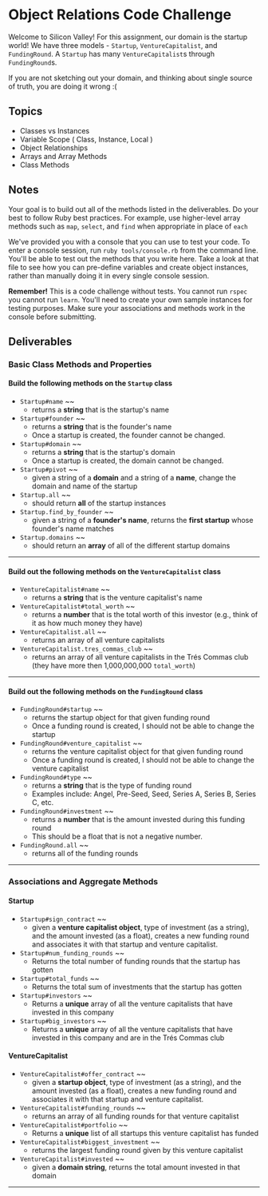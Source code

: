 # Object Relations Code Challenge

Welcome to Silicon Valley! For this assignment, our domain is the startup world! We have three models - `Startup`, `VentureCapitalist`, and `FundingRound`. A `Startup` has many `VentureCapitalist`s through `FundingRound`s.

If you are not sketching out your domain, and thinking about single source of truth,
you are doing it wrong :(

## Topics

- Classes vs Instances
- Variable Scope ( Class, Instance, Local )
- Object Relationships
- Arrays and Array Methods
- Class Methods

## Notes

Your goal is to build out all of the methods listed in the deliverables. Do your best to follow Ruby best practices. For example, use higher-level array methods such as `map`, `select`, and `find` when appropriate in place of `each`

We've provided you with a console that you can use to test your code. To enter a console session, run `ruby tools/console.rb` from the command line. You'll be able to test out the methods that you write here. Take a look at that file to see how you can pre-define variables and create object instances, rather than manually doing it in every single console session.

**Remember!** This is a code challenge without tests. You cannot run `rspec` you cannot run `learn`. You'll need to create your own sample instances for testing purposes. Make sure your associations and methods work in the console before submitting.

## Deliverables

### Basic Class Methods and Properties

#### Build the following methods on the `Startup` class

- `Startup#name` ~~
  - returns a **string** that is the startup's name
- `Startup#founder` ~~
  - returns a **string** that is the founder's name
  - Once a startup is created, the founder cannot be changed.
- `Startup#domain` ~~
  - returns a **string** that is the startup's domain
  - Once a startup is created, the domain cannot be changed.
- `Startup#pivot` ~~
  - given a string of a **domain** and a string of a **name**, change the domain and name of the startup
- `Startup.all` ~~
  - should return **all** of the startup instances
- `Startup.find_by_founder` ~~
  - given a string of a **founder's name**, returns the **first startup** whose founder's name matches
- `Startup.domains` ~~
  - should return an **array** of all of the different startup domains

---

#### Build out the following methods on the `VentureCapitalist` class

- `VentureCapitalist#name` ~~
  - returns a **string** that is the venture capitalist's name
- `VentureCapitalist#total_worth` ~~
  - returns a **number** that is the total worth of this investor (e.g., think of it as how much money they have)
- `VentureCapitalist.all` ~~
  - returns an array of all venture capitalists
- `VentureCapitalist.tres_commas_club` ~~
  - returns an array of all venture capitalists in the Trés Commas club (they have more then 1,000,000,000 `total_worth`)

---

#### Build out the following methods on the `FundingRound` class

- `FundingRound#startup` ~~
  - returns the startup object for that given funding round
  - Once a funding round is created, I should not be able to change the startup
- `FundingRound#venture_capitalist` ~~
  - returns the venture capitalist object for that given funding round
  - Once a funding round is created, I should not be able to change the venture capitalist
- `FundingRound#type` ~~
  - returns a **string** that is the type of funding round
  - Examples include: Angel, Pre-Seed, Seed, Series A, Series B, Series C, etc.
- `FundingRound#investment` ~~
  - returns a **number** that is the amount invested during this funding round
  - This should be a float that is not a negative number.
- `FundingRound.all` ~~
  - returns all of the funding rounds

---

### Associations and Aggregate Methods

#### Startup

- `Startup#sign_contract` ~~
  - given a **venture capitalist object**, type of investment (as a string), and the amount invested (as a float), creates a new funding round and associates it with that startup and venture capitalist.
- `Startup#num_funding_rounds` ~~
  - Returns the total number of funding rounds that the startup has gotten
- `Startup#total_funds` ~~
  - Returns the total sum of investments that the startup has gotten
- `Startup#investors` ~~
  - Returns a **unique** array of all the venture capitalists that have invested in this company
- `Startup#big_investors` ~~
  - Returns a **unique** array of all the venture capitalists that have invested in this company and are in the Trés Commas club

#### VentureCapitalist

- `VentureCapitalist#offer_contract` ~~
  - given a **startup object**, type of investment (as a string), and the amount invested (as a float), creates a new funding round and associates it with that startup and venture capitalist.
- `VentureCapitalist#funding_rounds` ~~
  - returns an array of all funding rounds for that venture capitalist
- `VentureCapitalist#portfolio` ~~
  - Returns a **unique** list of all startups this venture capitalist has funded
- `VentureCapitalist#biggest_investment` ~~
  - returns the largest funding round given by this venture capitalist
- `VentureCapitalist#invested` ~~
  - given a **domain string**, returns the total amount invested in that domain

---
